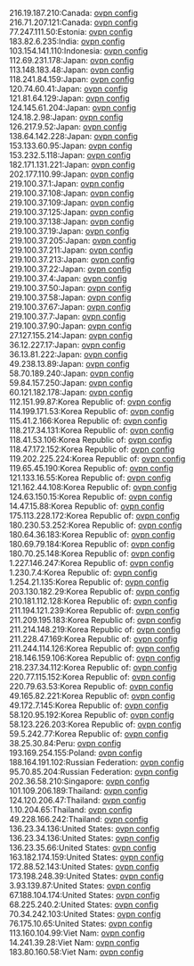 216.19.187.210:Canada: [ovpn config](vpn/216_19_187_210.ovpn)  
216.71.207.121:Canada: [ovpn config](vpn/216_71_207_121.ovpn)  
77.247.111.50:Estonia: [ovpn config](vpn/77_247_111_50.ovpn)  
183.82.6.235:India: [ovpn config](vpn/183_82_6_235.ovpn)  
103.154.141.110:Indonesia: [ovpn config](vpn/103_154_141_110.ovpn)  
112.69.231.178:Japan: [ovpn config](vpn/112_69_231_178.ovpn)  
113.148.183.48:Japan: [ovpn config](vpn/113_148_183_48.ovpn)  
118.241.84.159:Japan: [ovpn config](vpn/118_241_84_159.ovpn)  
120.74.60.41:Japan: [ovpn config](vpn/120_74_60_41.ovpn)  
121.81.64.129:Japan: [ovpn config](vpn/121_81_64_129.ovpn)  
124.145.61.204:Japan: [ovpn config](vpn/124_145_61_204.ovpn)  
124.18.2.98:Japan: [ovpn config](vpn/124_18_2_98.ovpn)  
126.217.9.52:Japan: [ovpn config](vpn/126_217_9_52.ovpn)  
138.64.142.228:Japan: [ovpn config](vpn/138_64_142_228.ovpn)  
153.133.60.95:Japan: [ovpn config](vpn/153_133_60_95.ovpn)  
153.232.5.118:Japan: [ovpn config](vpn/153_232_5_118.ovpn)  
182.171.131.221:Japan: [ovpn config](vpn/182_171_131_221.ovpn)  
202.177.110.99:Japan: [ovpn config](vpn/202_177_110_99.ovpn)  
219.100.37.1:Japan: [ovpn config](vpn/219_100_37_1.ovpn)  
219.100.37.108:Japan: [ovpn config](vpn/219_100_37_108.ovpn)  
219.100.37.109:Japan: [ovpn config](vpn/219_100_37_109.ovpn)  
219.100.37.125:Japan: [ovpn config](vpn/219_100_37_125.ovpn)  
219.100.37.138:Japan: [ovpn config](vpn/219_100_37_138.ovpn)  
219.100.37.19:Japan: [ovpn config](vpn/219_100_37_19.ovpn)  
219.100.37.205:Japan: [ovpn config](vpn/219_100_37_205.ovpn)  
219.100.37.211:Japan: [ovpn config](vpn/219_100_37_211.ovpn)  
219.100.37.213:Japan: [ovpn config](vpn/219_100_37_213.ovpn)  
219.100.37.22:Japan: [ovpn config](vpn/219_100_37_22.ovpn)  
219.100.37.4:Japan: [ovpn config](vpn/219_100_37_4.ovpn)  
219.100.37.50:Japan: [ovpn config](vpn/219_100_37_50.ovpn)  
219.100.37.58:Japan: [ovpn config](vpn/219_100_37_58.ovpn)  
219.100.37.67:Japan: [ovpn config](vpn/219_100_37_67.ovpn)  
219.100.37.7:Japan: [ovpn config](vpn/219_100_37_7.ovpn)  
219.100.37.90:Japan: [ovpn config](vpn/219_100_37_90.ovpn)  
27.127.155.214:Japan: [ovpn config](vpn/27_127_155_214.ovpn)  
36.12.227.17:Japan: [ovpn config](vpn/36_12_227_17.ovpn)  
36.13.81.222:Japan: [ovpn config](vpn/36_13_81_222.ovpn)  
49.238.13.89:Japan: [ovpn config](vpn/49_238_13_89.ovpn)  
58.70.189.240:Japan: [ovpn config](vpn/58_70_189_240.ovpn)  
59.84.157.250:Japan: [ovpn config](vpn/59_84_157_250.ovpn)  
60.121.182.178:Japan: [ovpn config](vpn/60_121_182_178.ovpn)  
112.151.99.87:Korea Republic of: [ovpn config](vpn/112_151_99_87.ovpn)  
114.199.171.53:Korea Republic of: [ovpn config](vpn/114_199_171_53.ovpn)  
115.41.2.166:Korea Republic of: [ovpn config](vpn/115_41_2_166.ovpn)  
118.217.34.131:Korea Republic of: [ovpn config](vpn/118_217_34_131.ovpn)  
118.41.53.106:Korea Republic of: [ovpn config](vpn/118_41_53_106.ovpn)  
118.47.172.152:Korea Republic of: [ovpn config](vpn/118_47_172_152.ovpn)  
119.202.225.224:Korea Republic of: [ovpn config](vpn/119_202_225_224.ovpn)  
119.65.45.190:Korea Republic of: [ovpn config](vpn/119_65_45_190.ovpn)  
121.133.16.55:Korea Republic of: [ovpn config](vpn/121_133_16_55.ovpn)  
121.162.44.108:Korea Republic of: [ovpn config](vpn/121_162_44_108.ovpn)  
124.63.150.15:Korea Republic of: [ovpn config](vpn/124_63_150_15.ovpn)  
14.47.15.88:Korea Republic of: [ovpn config](vpn/14_47_15_88.ovpn)  
175.113.228.172:Korea Republic of: [ovpn config](vpn/175_113_228_172.ovpn)  
180.230.53.252:Korea Republic of: [ovpn config](vpn/180_230_53_252.ovpn)  
180.64.36.183:Korea Republic of: [ovpn config](vpn/180_64_36_183.ovpn)  
180.69.79.184:Korea Republic of: [ovpn config](vpn/180_69_79_184.ovpn)  
180.70.25.148:Korea Republic of: [ovpn config](vpn/180_70_25_148.ovpn)  
1.227.146.247:Korea Republic of: [ovpn config](vpn/1_227_146_247.ovpn)  
1.230.7.4:Korea Republic of: [ovpn config](vpn/1_230_7_4.ovpn)  
1.254.21.135:Korea Republic of: [ovpn config](vpn/1_254_21_135.ovpn)  
203.130.182.29:Korea Republic of: [ovpn config](vpn/203_130_182_29.ovpn)  
210.181.112.128:Korea Republic of: [ovpn config](vpn/210_181_112_128.ovpn)  
211.194.121.239:Korea Republic of: [ovpn config](vpn/211_194_121_239.ovpn)  
211.209.195.183:Korea Republic of: [ovpn config](vpn/211_209_195_183.ovpn)  
211.214.148.219:Korea Republic of: [ovpn config](vpn/211_214_148_219.ovpn)  
211.228.47.169:Korea Republic of: [ovpn config](vpn/211_228_47_169.ovpn)  
211.244.114.126:Korea Republic of: [ovpn config](vpn/211_244_114_126.ovpn)  
218.146.159.106:Korea Republic of: [ovpn config](vpn/218_146_159_106.ovpn)  
218.237.34.112:Korea Republic of: [ovpn config](vpn/218_237_34_112.ovpn)  
220.77.115.152:Korea Republic of: [ovpn config](vpn/220_77_115_152.ovpn)  
220.79.63.53:Korea Republic of: [ovpn config](vpn/220_79_63_53.ovpn)  
49.165.82.221:Korea Republic of: [ovpn config](vpn/49_165_82_221.ovpn)  
49.172.7.145:Korea Republic of: [ovpn config](vpn/49_172_7_145.ovpn)  
58.120.95.192:Korea Republic of: [ovpn config](vpn/58_120_95_192.ovpn)  
58.123.226.203:Korea Republic of: [ovpn config](vpn/58_123_226_203.ovpn)  
59.5.242.77:Korea Republic of: [ovpn config](vpn/59_5_242_77.ovpn)  
38.25.30.84:Peru: [ovpn config](vpn/38_25_30_84.ovpn)  
193.169.254.155:Poland: [ovpn config](vpn/193_169_254_155.ovpn)  
188.164.191.102:Russian Federation: [ovpn config](vpn/188_164_191_102.ovpn)  
95.70.85.204:Russian Federation: [ovpn config](vpn/95_70_85_204.ovpn)  
202.36.58.210:Singapore: [ovpn config](vpn/202_36_58_210.ovpn)  
101.109.206.189:Thailand: [ovpn config](vpn/101_109_206_189.ovpn)  
124.120.206.47:Thailand: [ovpn config](vpn/124_120_206_47.ovpn)  
1.10.204.65:Thailand: [ovpn config](vpn/1_10_204_65.ovpn)  
49.228.166.242:Thailand: [ovpn config](vpn/49_228_166_242.ovpn)  
136.23.34.136:United States: [ovpn config](vpn/136_23_34_136.ovpn)  
136.23.34.136:United States: [ovpn config](vpn/136_23_34_136.ovpn)  
136.23.35.66:United States: [ovpn config](vpn/136_23_35_66.ovpn)  
163.182.174.159:United States: [ovpn config](vpn/163_182_174_159.ovpn)  
172.88.52.143:United States: [ovpn config](vpn/172_88_52_143.ovpn)  
173.198.248.39:United States: [ovpn config](vpn/173_198_248_39.ovpn)  
3.93.139.87:United States: [ovpn config](vpn/3_93_139_87.ovpn)  
67.188.104.174:United States: [ovpn config](vpn/67_188_104_174.ovpn)  
68.225.240.2:United States: [ovpn config](vpn/68_225_240_2.ovpn)  
70.34.242.103:United States: [ovpn config](vpn/70_34_242_103.ovpn)  
76.175.10.65:United States: [ovpn config](vpn/76_175_10_65.ovpn)  
113.160.104.99:Viet Nam: [ovpn config](vpn/113_160_104_99.ovpn)  
14.241.39.28:Viet Nam: [ovpn config](vpn/14_241_39_28.ovpn)  
183.80.160.58:Viet Nam: [ovpn config](vpn/183_80_160_58.ovpn)  
